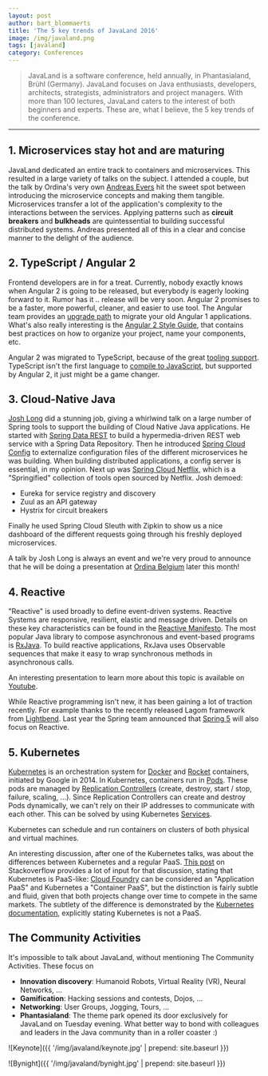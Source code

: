 ```yaml
---
layout: post
author: bart_blommaerts
title: 'The 5 key trends of JavaLand 2016'
image: /img/javaland.png
tags: [javaland]
category: Conferences
---
```


>JavaLand is a software conference, held annually, in Phantasialand, Brühl (Germany). JavaLand focuses on Java enthusiasts, developers, architects, strategists, administrators and project managers. With more than 100 lectures, JavaLand caters to the interest of both beginners and experts. These are, what I believe, the 5 key trends of the conference.

----------




## 1. Microservices stay hot and are maturing

JavaLand dedicated an entire track to containers and microservices. This resulted in a large variety of talks on the subject. I attended a couple, but the talk by Ordina's very own [Andreas Evers](https://twitter.com/andreasevers) hit the sweet spot between introducing the microservice concepts and making them tangible. Microservices transfer a lot of the application's complexity to the interactions between the services. Applying patterns such as **circuit breakers** and **bulkheads** are quintessential to building successful distributed systems. Andreas presented all of this in a clear and concise manner to the delight of the audience.


## 2. TypeScript / Angular 2

Frontend developers are in for a treat. Currently, nobody exactly knows when Angular 2 is going to be released, but everybody is eagerly looking forward to it. Rumor has it .. release will be very soon. Angular 2 promises to be a faster, more powerful, cleaner, and easier to use tool. The Angular team provides an [upgrade path](https://angular.io/docs/ts/latest/guide/upgrade.html) to migrate your old Angular 1 applications. What's also really interesting is the [Angular 2 Style Guide](https://github.com/johnpapa/angular-styleguide/blob/master/a2/README.md), that contains best practices on how to organize your project, name your components, etc. 

Angular 2 was migrated to TypeScript, because of the great [tooling support](http://victorsavkin.com/post/123555572351/writing-angular-2-in-typescript). TypeScript isn't the first language to [compile to JavaScript](https://github.com/jashkenas/coffeescript/wiki/list-of-languages-that-compile-to-js), but supported by Angular 2, it just might be a game changer. 

## 3. Cloud-Native Java

[Josh Long](https://twitter.com/starbuxman) did a stunning job, giving a whirlwind talk on a large number of Spring tools to support the building of Cloud Native Java applications. He started with [Spring Data REST](http://projects.spring.io/spring-data-rest/) to build a hypermedia-driven REST web service with a Spring Data Repository. Then he introduced [Spring Cloud Config](http://cloud.spring.io/spring-cloud-config/) to externalize configuration files of the different microservices he was building. When building distributed applications, a config server is essential, in my opinion. Next up was [Spring Cloud Netflix](http://cloud.spring.io/spring-cloud-netflix/), which is a "Springified" collection of tools open sourced by Netflix. Josh demoed:

* Eureka for service registry and discovery
* Zuul as an API gateway
* Hystrix for circuit breakers

Finally he used Spring Cloud Sleuth with Zipkin to show us a nice dashboard of the different requests going through his freshly deployed microservices.

A talk by Josh Long is always an event and we're very proud to announce that he will be doing a presentation at [Ordina Belgium](https://www.ordina.be/) later this month!

## 4. Reactive

"Reactive" is used broadly to define event-driven systems. Reactive Systems are responsive, resilient, elastic and message driven. Details on these key characteristics can be found in the [Reactive Manifesto](http://www.reactivemanifesto.org/). The most popular Java library to compose asynchronous and event-based programs is [RxJava](https://github.com/ReactiveX/RxJava). To build reactive applications, RxJava uses Observable sequences that make it easy to wrap synchronous methods in asynchronous calls. 

An interesting presentation to learn more about this topic is available on [Youtube](https://www.youtube.com/watch?v=8OcCSQS0tug).

While Reactive programming isn't new, it has been gaining a lot of traction recently. For example thanks to the recently released Lagom framework from [Lightbend](https://www.lightbend.com/). Last year the Spring team announced that [Spring 5](https://spring.io/blog/2016/02/09/reactive-spring) will also focus on Reactive.

## 5. Kubernetes

[Kubernetes](http://kubernetes.io/) is an orchestration system for [Docker](https://www.docker.com/) and [Rocket](https://coreos.com/blog/rocket/) containers, initiated by Google in 2014. In Kubernetes, containers run in [Pods](http://kubernetes.io/docs/user-guide/pods/). These pods are managed by [Replication Controllers](http://kubernetes.io/docs/user-guide/replication-controller/) (create, destroy, start / stop, failure, scaling, ...). Since Replication Controllers can create and destroy Pods dynamically, we can't rely on their IP addresses to communicate with each other. This can be solved by using Kubernetes [Services](http://kubernetes.io/docs/user-guide/services/). 

Kubernetes can schedule and run containers on clusters of both physical and virtual machines.

An interesting discussion, after one of the Kubernetes talks, was about the differences between Kubernetes and a regular PaaS. [This post](http://stackoverflow.com/questions/32047563/kubernetes-vs-cloudfoundry) on Stackoverflow provides a lot of input for that discussion, stating that Kubernetes is PaaS-like: [Cloud Foundry](https://www.cloudfoundry.org/) can be considered an "Application PaaS" and Kubernetes a "Container PaaS", but the distinction is fairly subtle and fluid, given that both projects change over time to compete in the same markets. The subtlety of the difference is demonstrated by the [Kubernetes documentation](http://kubernetes.io/docs/whatisk8s/), explicitly stating Kubernetes is not a PaaS.


## The Community Activities

It's impossible to talk about JavaLand, without mentioning The Community Activities. These focus on 

* **Innovation discovery**: Humanoid Robots, Virtual Reality (VR), Neural Networks, ...
* **Gamification**: Hacking sessions and contests, Dojos, ...
* **Networking**: User Groups, Jogging, Tours, ...
* **Phantasialand**: The theme park opened its door exclusively for JavaLand on Tuesday evening. What better way to bond with colleagues and leaders in the Java community than in a roller coaster :)

![Keynote]({{ '/img/javaland/keynote.jpg' | prepend: site.baseurl }})

![Bynight]({{ '/img/javaland/bynight.jpg' | prepend: site.baseurl }})


